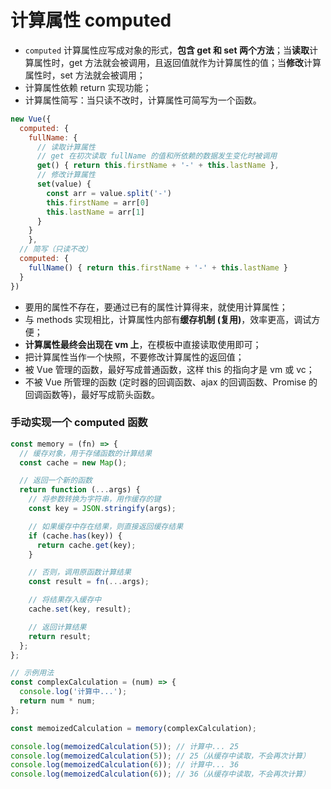 # 计算属性 computed

* `computed` 计算属性应写成对象的形式，**包含 get 和 set 两个方法**；当**读取**计算属性时，get 方法就会被调用，且返回值就作为计算属性的值；当**修改**计算属性时，set 方法就会被调用；
* 计算属性依赖 return 实现功能；
* 计算属性简写：当只读不改时，计算属性可简写为一个函数。

```javascript
new Vue({
  computed: {
    fullName: {
      // 读取计算属性
      // get 在初次读取 fullName 的值和所依赖的数据发生变化时被调用
      get() { return this.firstName + '-' + this.lastName },
      // 修改计算属性
      set(value) {
        const arr = value.split('-')
        this.firstName = arr[0]
        this.lastName = arr[1]
      }
    }
	},
  // 简写（只读不改）
  computed: {
    fullName() { return this.firstName + '-' + this.lastName }
  }
})
```

* 要用的属性不存在，要通过已有的属性计算得来，就使用计算属性；
* 与 methods 实现相比，计算属性内部有**缓存机制 (复用)**，效率更高，调试方便；
* **计算属性最终会出现在 vm 上**，在模板中直接读取使用即可；
* 把计算属性当作一个快照，不要修改计算属性的返回值；
* 被 Vue 管理的函数，最好写成普通函数，这样 this 的指向才是 vm 或 vc；
* 不被 Vue 所管理的函数 (定时器的回调函数、ajax 的回调函数、Promise 的回调函数等)，最好写成箭头函数。

### 手动实现一个 computed 函数

```javascript
const memory = (fn) => {
  // 缓存对象，用于存储函数的计算结果
  const cache = new Map();

  // 返回一个新的函数
  return function (...args) {
    // 将参数转换为字符串，用作缓存的键
    const key = JSON.stringify(args);

    // 如果缓存中存在结果，则直接返回缓存结果
    if (cache.has(key)) {
      return cache.get(key);
    }

    // 否则，调用原函数计算结果
    const result = fn(...args);

    // 将结果存入缓存中
    cache.set(key, result);

    // 返回计算结果
    return result;
  };
};

// 示例用法
const complexCalculation = (num) => {
  console.log('计算中...');
  return num * num;
};

const memoizedCalculation = memory(complexCalculation);

console.log(memoizedCalculation(5)); // 计算中... 25
console.log(memoizedCalculation(5)); // 25（从缓存中读取，不会再次计算）
console.log(memoizedCalculation(6)); // 计算中... 36
console.log(memoizedCalculation(6)); // 36（从缓存中读取，不会再次计算）
```

